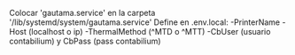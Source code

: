Colocar 'gautama.service' en la carpeta '/lib/systemd/system/gautama.service' 
Define en .env.local:
-PrinterName 
-Host (localhost o ip)
-ThermalMethod (^MTD o ^MTT)
-CbUser (usuario contabilium) y CbPass (pass contabilium)